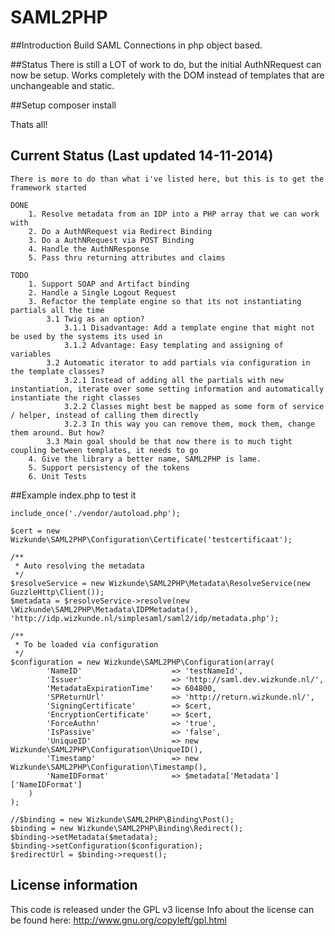 SAML2PHP
=======

##Introduction
Build SAML Connections in php object based.

##Status
There is still a LOT of work to do, but the initial AuthNRequest can now be setup.
Works completely with the DOM instead of templates that are unchangeable and static.

##Setup
    composer install

Thats all!

## Current Status (Last updated 14-11-2014)

    There is more to do than what i've listed here, but this is to get the framework started

    DONE
        1. Resolve metadata from an IDP into a PHP array that we can work with
        2. Do a AuthNRequest via Redirect Binding
        3. Do a AuthNRequest via POST Binding
        4. Handle the AuthNResponse
        5. Pass thru returning attributes and claims

    TODO
        1. Support SOAP and Artifact binding
        2. Handle a Single Logout Request
        3. Refactor the template engine so that its not instantiating partials all the time
            3.1 Twig as an option?
                3.1.1 Disadvantage: Add a template engine that might not be used by the systems its used in
                3.1.2 Advantage: Easy templating and assigning of variables
            3.2 Automatic iterator to add partials via configuration in the template classes?
                3.2.1 Instead of adding all the partials with new instantiation, iterate over some setting information and automatically instantiate the right classes
                3.2.2 Classes might best be mapped as some form of service / helper, instead of calling them directly
                3.2.3 In this way you can remove them, mock them, change them around. But how?
            3.3 Main goal should be that now there is to much tight coupling between templates, it needs to go
        4. Give the library a better name, SAML2PHP is lame.
        5. Support persistency of the tokens
        6. Unit Tests

##Example index.php to test it

    include_once('./vendor/autoload.php');

    $cert = new Wizkunde\SAML2PHP\Configuration\Certificate('testcertificaat');

    /**
     * Auto resolving the metadata
     */
    $resolveService = new Wizkunde\SAML2PHP\Metadata\ResolveService(new GuzzleHttp\Client());
    $metadata = $resolveService->resolve(new \Wizkunde\SAML2PHP\Metadata\IDPMetadata(), 'http://idp.wizkunde.nl/simplesaml/saml2/idp/metadata.php');

    /**
     * To be loaded via configuration
     */
    $configuration = new Wizkunde\SAML2PHP\Configuration(array(
            'NameID'                    => 'testNameId',
            'Issuer'                    => 'http://saml.dev.wizkunde.nl/',
            'MetadataExpirationTime'    => 604800,
            'SPReturnUrl'               => 'http://return.wizkunde.nl/',
            'SigningCertificate'        => $cert,
            'EncryptionCertificate'     => $cert,
            'ForceAuthn'                => 'true',
            'IsPassive'                 => 'false',
            'UniqueID'                  => new Wizkunde\SAML2PHP\Configuration\UniqueID(),
            'Timestamp'                 => new Wizkunde\SAML2PHP\Configuration\Timestamp(),
            'NameIDFormat'              => $metadata['Metadata']['NameIDFormat']
        )
    );

    //$binding = new Wizkunde\SAML2PHP\Binding\Post();
    $binding = new Wizkunde\SAML2PHP\Binding\Redirect();
    $binding->setMetadata($metadata);
    $binding->setConfiguration($configuration);
    $redirectUrl = $binding->request();

## License information
This code is released under the GPL v3 license
Info about the license can be found here:  http://www.gnu.org/copyleft/gpl.html
